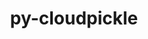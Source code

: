---
title: "py-cloudpickle"
layout: cache
categories: [package, develop-2024-01-14]
meta: {"versions": ["2.2.0"], "compilers": ["apple-clang@=15.0.0", "gcc@=11.3.0", "gcc@=11.4.0", "gcc@=9.4.0", "oneapi@=2023.2.0"], "oss": ["ubuntu20.04", "ubuntu22.04", "ventura"], "platforms": ["darwin", "linux"], "targets": ["aarch64", "neoverse_v1", "ppc64le", "x86_64_v3"], "stacks": ["e4s", "e4s-neoverse_v1", "e4s-oneapi", "e4s-power", "ml-darwin-aarch64-mps", "ml-linux-x86_64-cpu", "ml-linux-x86_64-cuda", "ml-linux-x86_64-rocm", "root"], "num_specs": 7, "num_specs_by_stack": {"root": 7, "ml-darwin-aarch64-mps": 1, "e4s-neoverse_v1": 1, "e4s-power": 1, "e4s": 1, "e4s-oneapi": 1, "ml-linux-x86_64-cpu": 2, "ml-linux-x86_64-rocm": 2, "ml-linux-x86_64-cuda": 2}}
spec_details: [{"hash": "br4xmam247on6ywn2zdtladw46qbzk6x", "compiler": "apple-clang@=15.0.0", "versions": ["2.2.0"], "os": "ventura", "platform": "darwin", "target": "aarch64", "variants": ["build_system=python_pip"], "stacks": ["root", "ml-darwin-aarch64-mps"], "size": "-", "tarball": "https://binaries.spack.io/develop-2024-01-14/build_cache/darwin-ventura-aarch64/apple-clang-15.0.0/py-cloudpickle-2.2.0/darwin-ventura-aarch64-apple-clang-15.0.0-py-cloudpickle-2.2.0-br4xmam247on6ywn2zdtladw46qbzk6x.spack"}, {"hash": "oxnx2tbuzzaotxxr53rbub36bshyuq4d", "compiler": "gcc@=11.4.0", "versions": ["2.2.0"], "os": "ubuntu20.04", "platform": "linux", "target": "neoverse_v1", "variants": ["build_system=python_pip"], "stacks": ["root", "e4s-neoverse_v1"], "size": "-", "tarball": "https://binaries.spack.io/develop-2024-01-14/build_cache/linux-ubuntu20.04-neoverse_v1/gcc-11.4.0/py-cloudpickle-2.2.0/linux-ubuntu20.04-neoverse_v1-gcc-11.4.0-py-cloudpickle-2.2.0-oxnx2tbuzzaotxxr53rbub36bshyuq4d.spack"}, {"hash": "wiyp5ggtesaytbmbbq4jkkn5hhwgz7zu", "compiler": "gcc@=9.4.0", "versions": ["2.2.0"], "os": "ubuntu20.04", "platform": "linux", "target": "ppc64le", "variants": ["build_system=python_pip"], "stacks": ["root", "e4s-power"], "size": "-", "tarball": "https://binaries.spack.io/develop-2024-01-14/build_cache/linux-ubuntu20.04-ppc64le/gcc-9.4.0/py-cloudpickle-2.2.0/linux-ubuntu20.04-ppc64le-gcc-9.4.0-py-cloudpickle-2.2.0-wiyp5ggtesaytbmbbq4jkkn5hhwgz7zu.spack"}, {"hash": "sm7dnjbvtioccvwaamkjgnzso6ne33sk", "compiler": "gcc@=11.4.0", "versions": ["2.2.0"], "os": "ubuntu20.04", "platform": "linux", "target": "x86_64_v3", "variants": ["build_system=python_pip"], "stacks": ["root", "e4s"], "size": "-", "tarball": "https://binaries.spack.io/develop-2024-01-14/build_cache/linux-ubuntu20.04-x86_64_v3/gcc-11.4.0/py-cloudpickle-2.2.0/linux-ubuntu20.04-x86_64_v3-gcc-11.4.0-py-cloudpickle-2.2.0-sm7dnjbvtioccvwaamkjgnzso6ne33sk.spack"}, {"hash": "5f3qzzzl5ehgenp63ygfwmsj2ghsfmwl", "compiler": "oneapi@=2023.2.0", "versions": ["2.2.0"], "os": "ubuntu20.04", "platform": "linux", "target": "x86_64_v3", "variants": ["build_system=python_pip"], "stacks": ["root", "e4s-oneapi"], "size": "-", "tarball": "https://binaries.spack.io/develop-2024-01-14/build_cache/linux-ubuntu20.04-x86_64_v3/oneapi-2023.2.0/py-cloudpickle-2.2.0/linux-ubuntu20.04-x86_64_v3-oneapi-2023.2.0-py-cloudpickle-2.2.0-5f3qzzzl5ehgenp63ygfwmsj2ghsfmwl.spack"}, {"hash": "4vwsvbtuf7oibc7j7cphz6y6y36qoshf", "compiler": "gcc@=11.3.0", "versions": ["2.2.0"], "os": "ubuntu22.04", "platform": "linux", "target": "x86_64_v3", "variants": ["build_system=python_pip"], "stacks": ["root", "ml-linux-x86_64-cpu", "ml-linux-x86_64-rocm", "ml-linux-x86_64-cuda"], "size": "-", "tarball": "https://binaries.spack.io/develop-2024-01-14/build_cache/linux-ubuntu22.04-x86_64_v3/gcc-11.3.0/py-cloudpickle-2.2.0/linux-ubuntu22.04-x86_64_v3-gcc-11.3.0-py-cloudpickle-2.2.0-4vwsvbtuf7oibc7j7cphz6y6y36qoshf.spack"}, {"hash": "hjz4ibvzvkkz6hsnqbpkomg5zuwmqslj", "compiler": "gcc@=11.3.0", "versions": ["2.2.0"], "os": "ubuntu22.04", "platform": "linux", "target": "x86_64_v3", "variants": ["build_system=python_pip"], "stacks": ["root", "ml-linux-x86_64-cpu", "ml-linux-x86_64-rocm", "ml-linux-x86_64-cuda"], "size": "-", "tarball": "https://binaries.spack.io/develop-2024-01-14/build_cache/linux-ubuntu22.04-x86_64_v3/gcc-11.3.0/py-cloudpickle-2.2.0/linux-ubuntu22.04-x86_64_v3-gcc-11.3.0-py-cloudpickle-2.2.0-hjz4ibvzvkkz6hsnqbpkomg5zuwmqslj.spack"}]
---